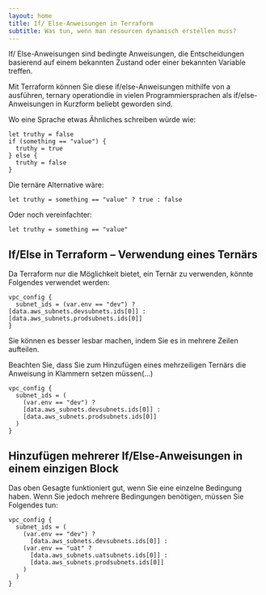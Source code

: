 ```yaml
---
layout: home
title: If/ Else-Anweisungen in Terraform
subtitle: Was tun, wenn man resourcen dynamisch erstellen muss?
---
```


If/ Else-Anweisungen sind bedingte Anweisungen, die Entscheidungen basierend auf einem bekannten Zustand oder einer bekannten Variable treffen.

Mit Terraform können Sie diese if/else-Anweisungen mithilfe von a ausführen, ternary operationdie in vielen Programmiersprachen als if/else-Anweisungen in Kurzform beliebt geworden sind.

Wo eine Sprache etwas Ähnliches schreiben würde wie:
```
let truthy = false
if (something == "value") {
  truthy = true
} else {
  truthy = false
}
```

Die ternäre Alternative wäre:
```
let truthy = something == "value" ? true : false
```

Oder noch vereinfachter:
```
let truthy = something == "value"
```

## If/Else in Terraform – Verwendung eines Ternärs

Da Terraform nur die Möglichkeit bietet, ein Ternär zu verwenden, könnte Folgendes verwendet werden:
```
vpc_config {
  subnet_ids = (var.env == "dev") ? [data.aws_subnets.devsubnets.ids[0]] : [data.aws_subnets.prodsubnets.ids[0]]
}
```
Sie können es besser lesbar machen, indem Sie es in mehrere Zeilen aufteilen.

Beachten Sie, dass Sie zum Hinzufügen eines mehrzeiligen Ternärs die Anweisung in Klammern setzen müssen(...)
```
vpc_config {
  subnet_ids = (
    (var.env == "dev") ?
    [data.aws_subnets.devsubnets.ids[0]] :
    [data.aws_subnets.prodsubnets.ids[0]]
  )
}
```
## Hinzufügen mehrerer If/Else-Anweisungen in einem einzigen Block
Das oben Gesagte funktioniert gut, wenn Sie eine einzelne Bedingung haben. Wenn Sie jedoch mehrere Bedingungen benötigen, müssen Sie Folgendes tun:

```
vpc_config {
  subnet_ids = (
    (var.env == "dev") ?
      [data.aws_subnets.devsubnets.ids[0]] :
    (var.env == "uat" ?
      [data.aws_subnets.uatsubnets.ids[0]] :
      [data.aws_subnets.prodsubnets.ids[0]]
    )
  )
}
```